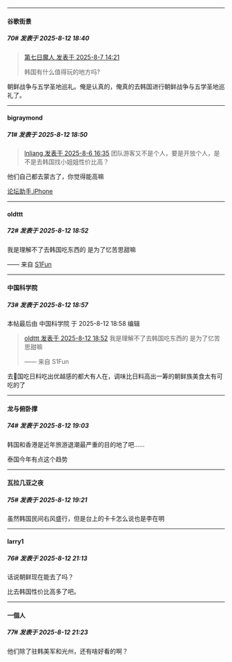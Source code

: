 ﻿
*****

####  谷歌街景  
##### 70#       发表于 2025-8-12 18:40

<blockquote><a href="httphttps://stage1st.com/2b/forum.php?mod=redirect&amp;goto=findpost&amp;pid=68229600&amp;ptid=2258459" target="_blank">第七日魔人 发表于 2025-8-7 14:21</a>

韩国有什么值得玩的地方吗?</blockquote>
朝鲜战争与五学圣地巡礼。俺是认真的，俺真的去韩国进行朝鲜战争与五学圣地巡礼了。


*****

####  bigraymond  
##### 71#       发表于 2025-8-12 18:50

<blockquote><a href="httphttps://stage1st.com/2b/forum.php?mod=redirect&amp;goto=findpost&amp;pid=68225436&amp;ptid=2258459" target="_blank">lnliang 发表于 2025-8-6 16:35</a>
团队游客又不是个人，要是开放个人，是不是去韩国找小姐姐性价比高？</blockquote>
他们自己都去蒙古了，你觉得能高嘛

[论坛助手,iPhone](https://stage1st.com/2b//forum.php?mod=viewthread&amp;tid=2029836)

*****

####  oldttt  
##### 72#       发表于 2025-8-12 18:52

我是理解不了去韩国吃东西的 是为了忆苦思甜嘛

—— 来自 [S1Fun](https://s1fun.koalcat.com)


*****

####  中国科学院  
##### 73#       发表于 2025-8-12 18:57

 本帖最后由 中国科学院 于 2025-8-12 18:58 编辑 
<blockquote><a href="httphttps://stage1st.com/2b/forum.php?mod=redirect&amp;goto=findpost&amp;pid=68255417&amp;ptid=2258459" target="_blank">oldttt 发表于 2025-8-12 18:52</a>
我是理解不了去韩国吃东西的 是为了忆苦思甜嘛

—— 来自 S1Fun</blockquote>
去🐌国吃日料吃出优越感的都大有人在，调味比日料高出一筹的朝鲜族美食太有可吃的了


*****

####  龙与俯卧撑  
##### 74#       发表于 2025-8-12 19:03

韩国和香港是近年旅游退潮最严重的目的地了吧……

泰国今年有点这个趋势


*****

####  瓦拉几亚之夜  
##### 75#       发表于 2025-8-12 19:21

虽然韩国民间右风盛行，但是台上的卡卡怎么说也是李在明


*****

####  larry1  
##### 76#       发表于 2025-8-12 21:13

话说朝鲜现在能去了吗？

比去韩国性价比高多了吧。


*****

####  一個人  
##### 77#       发表于 2025-8-12 21:23

他们除了驻韩美军和光州，还有啥好看的啊？


